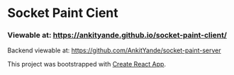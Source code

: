 # Socket Paint Cient

### Viewable at: https://ankityande.github.io/socket-paint-client/

Backend viewable at: https://github.com/AnkitYande/socket-paint-server

This project was bootstrapped with [Create React App](https://github.com/facebook/create-react-app).

